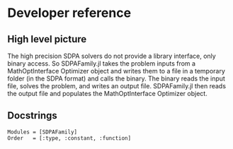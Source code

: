 # Developer reference

## High level picture

The high precision SDPA solvers do not provide a library interface, only binary access. So SDPAFamily.jl takes the problem inputs from a MathOptInterface Optimizer object and writes them to a file in a temporary folder (in the SDPA format) and calls the binary. The binary reads the input file, solves the problem, and writes an output file. SDPAFamily.jl then reads the output file and populates the MathOptInterface Optimizer object.

## Docstrings

```@autodocs
Modules = [SDPAFamily]
Order   = [:type, :constant, :function]
```
